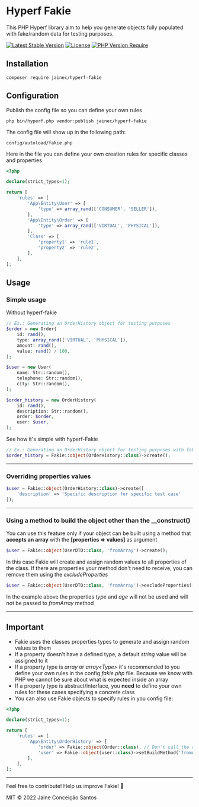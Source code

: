 # Hyperf Fakie

This PHP Hyperf library aim to help you generate objects fully populated with fake/random data for testing purposes.

[![Latest Stable Version](http://poser.pugx.org/jainec/hyperf-fakie/v)](https://packagist.org/packages/jainec/hyperf-fakie) 
[![License](http://poser.pugx.org/jainec/hyperf-fakie/license)](https://packagist.org/packages/jainec/hyperf-fakie) 
[![PHP Version Require](http://poser.pugx.org/jainec/hyperf-fakie/require/php)](https://packagist.org/packages/jainec/hyperf-fakie)

## Installation

```shell
composer require jainec/hyperf-fakie
```

## Configuration
Publish the config file so you can define your own rules

```shell
php bin/hyperf.php vendor:publish jainec/hyperf-fakie
```
The config file will show up in the following path:
```shell
config/autoload/fakie.php
```
Here in the file you can define your own creation rules for specific classes and properties
```PHP
<?php

declare(strict_types=1);

return [
    'rules' => [
        'App\Entity\User' => [
            'type' => array_rand(['CONSUMER', 'SELLER']),
        ],
        'App\Entity\Order' => [
            'type' => array_rand(['VIRTUAL', 'PHYSICAL']),
        ],
        'Class' => [
            'property1' => 'rule1',
            'property2' => 'rule2',
        ],
    ],
];

```

## Usage

### Simple usage
Without hyperf-fakie
```php
// Ex.: Generating an OrderHistory object for testing purposes
$order = new Order(
    id: rand(),
    type: array_rand(['VIRTUAL', 'PHYSICAL']),
    amount: rand(),
    value: rand() / 100,
);

$user = new User(
    name: Str::random(),
    telephone: Str::random(),
    city: Str::random(),
);

$order_history = new OrderHistory(
    id: rand(),
    description: Str::random(),
    order: $order,
    user: $user,
);
```

See how it's simple with hyperf-Fakie
```php
// Ex.: Generating an OrderHistory object for testing purposes with fakie
$order_history = Fakie::object(OrderHistory::class)->create();
```
<hr/>

### Overriding properties values
```php
$user = Fakie::object(OrderHistory::class)->create([
    'description' => 'Specific description for specific test case'
]);
```

<hr/>

### Using a method to build the object other than the __construct()
You can use this feature only if your object can be built using a method that **accepts an array** with the **[properties => values]** as argument 
```php
$user = Fakie::object(UserDTO::class, 'fromArray')->create();
```
In this case Fakie will create and assign random values to all properties of the class. If there are properties your method don't need to receive, you can remove them using the *excludeProperties*

```php
$user = Fakie::object(UserDTO::class, 'fromArray')->excludeProperties(['type', 'age'])->create();
```

In the example above the properties *type* and *age* will not be used and will not be passed to *fromArray* method 

<hr />

## Important

- Fakie uses the classes properties types to generate and assign random values to them
- If a property doesn't have a defined type, a default *string* value will be assigned to it
- If a property type is *array* or *array<*Type*>* it's recommended to you define your own rules in the config *fakie.php* file. Because we know with PHP we cannot be sure about what is expected inside an array
- If a property type is abstract/interface, you **need** to define your own rules for these cases specifying a concrete class
- You can also use Fakie objects to specify rules in you config file:
```php
<?php

declare(strict_types=1);

return [
    'rules' => [
        'App\Entity\OrderHistory' => [
            'order' => Fakie::object(Order::class), // Don't call the create() method here
            'user' => Fakie::object(user::class)->setBuildMethod('fromArray'), // Don't call the create() method here
        ],
    ],
];
```
<hr />

Feel free to contribute! Help us improve Fakie! 🎉

MIT © 2022 Jaine Conceição Santos

